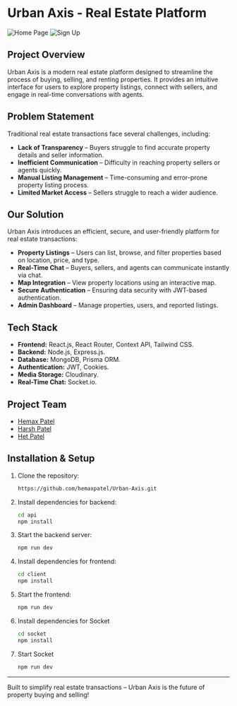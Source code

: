 # Urban Axis - Real Estate Platform

![Home Page](https://github.com/user-attachments/assets/7619fc0e-cc67-4660-bd99-2d2853ee6247)
![Sign Up](https://github.com/user-attachments/assets/8a09c735-ea97-4881-8cc6-b9bd7d6d6b6e)

## Project Overview

Urban Axis is a modern real estate platform designed to streamline the process of buying, selling, and renting properties. It provides an intuitive interface for users to explore property listings, connect with sellers, and engage in real-time conversations with agents.

## Problem Statement

Traditional real estate transactions face several challenges, including:

- **Lack of Transparency** – Buyers struggle to find accurate property details and seller information.
- **Inefficient Communication** – Difficulty in reaching property sellers or agents quickly.
- **Manual Listing Management** – Time-consuming and error-prone property listing process.
- **Limited Market Access** – Sellers struggle to reach a wider audience.

## Our Solution

Urban Axis introduces an efficient, secure, and user-friendly platform for real estate transactions:

- **Property Listings** – Users can list, browse, and filter properties based on location, price, and type.
- **Real-Time Chat** – Buyers, sellers, and agents can communicate instantly via chat.
- **Map Integration** – View property locations using an interactive map.
- **Secure Authentication** – Ensuring data security with JWT-based authentication.
- **Admin Dashboard** – Manage properties, users, and reported listings.

## Tech Stack

- **Frontend:** React.js, React Router, Context API, Tailwind CSS.
- **Backend:** Node.js, Express.js.
- **Database:** MongoDB, Prisma ORM.
- **Authentication:** JWT, Cookies.
- **Media Storage:** Cloudinary.
- **Real-Time Chat:** Socket.io.

## Project Team

- [Hemax Patel](https://github.com/hemaxpatel)
- [Harsh Patel](https://github.com/Harsh260105)
- [Het Patel](https://github.com/hetpatel203)

## Installation & Setup

1. Clone the repository:
   ```sh
   https://github.com/hemaxpatel/Urban-Axis.git
   ```
2. Install dependencies for backend:
   ```sh
   cd api
   npm install
   ```
3. Start the backend server:
   ```sh
   npm run dev
   ```
4. Install dependencies for frontend:
   ```sh
   cd client
   npm install
   ```
5. Start the frontend:
   ```sh
   npm run dev
   ```
6. Install dependencies for Socket
   ```sh
   cd socket
   npm install
   ```
7. Start Socket
   ```sh
   npm run dev
   ```

---

Built to simplify real estate transactions – Urban Axis is the future of property buying and selling!
